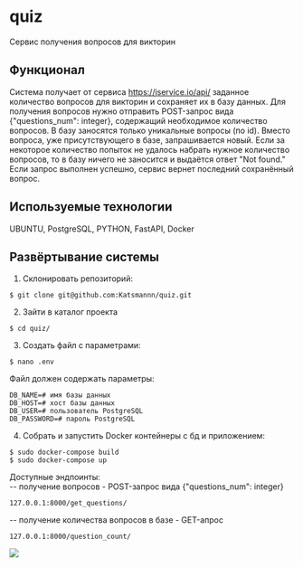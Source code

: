 # quiz
Сервис получения вопросов для викторин
## Функционал
Система получает от сервиса https://jservice.io/api/ заданное количество вопросов для викторин и сохраняет их в базу данных.
Для получения вопросов нужно отправить POST-запрос вида {"questions_num": integer}, содержащий необходимое количество вопросов.
В базу заносятся только уникальные вопросы (по id). Вместо вопроса, уже присутствующего в базе, запрашивается новый. Если за некоторое количество попыток не удалось набрать нужное количество вопросов, то в базу ничего не заносится и выдаётся ответ "Not found."
Если запрос выполнен успешно, сервис вернет последний сохранённый вопрос.
## Используемые технологии
UBUNTU, PostgreSQL, PYTHON, FastAPI, Docker
## Развёртывание системы
1. Склонировать репозиторий:
```
$ git clone git@github.com:Katsmannn/quiz.git
```
2. Зайти в каталог проекта
```
$ cd quiz/
```
3. Создать файл с параметрами:
```
$ nano .env
```
Файл должен содержать параметры:
```
DB_NAME=# имя базы данных
DB_HOST=# хост базы данных
DB_USER=# пользователь PostgreSQL
DB_PASSWORD=# пароль PostgreSQL

```
4. Собрать и запустить Docker контейнеры с бд и приложением:
```
$ sudo docker-compose build
$ sudo docker-compose up
```

Доступные эндпоинты:  
-- получение вопросов - POST-запрос вида {"questions_num": integer}
```
127.0.0.1:8000/get_questions/
```
-- получение количества вопросов в базе - GET-апрос
```
127.0.0.1:8000/question_count/
```

![](https://img.shields.io/github/languages/count/katsmannn/quiz)
